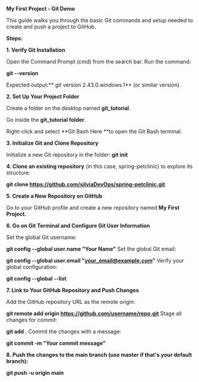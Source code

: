 **My First Project - Git Demo**

This guide walks you through the basic Git commands and setup needed to create and push a project to GitHub.




**Steps:**

**1. Verify Git Installation**
   
Open the Command Prompt (cmd) from the search bar.
Run the command:

**git --version**

Expected output:** git version 2.43.0.windows.1** (or similar version).

**2. Set Up Your Project Folder**
   
Create a folder on the desktop named **git_tutorial**.

Go inside the **git_tutorial folder**.

Right-click and select **Git Bash Here **to open the Git Bash terminal.

**3. Initialize Git and Clone Repository**

Initialize a new Git repository in the folder:
**git init**

**4. Clone an existing repository** (in this case, spring-petclinic) to explore its structure:

**git clone https://github.com/silviaDevOps/spring-petclinic.git**

**5. Create a New Repository on GitHub**

Go to your GitHub profile and create a new repository named **My First Project.**

**6. Go on Git Terminal and Configure Git User Information** 

Set the global Git username:

**git config --global user.name "Your Name"**
Set the global Git email:

**git config --global user.email "your_email@example.com"**
Verify your global configuration:

**git config --global --list**


**7. Link to Your GitHub Repository and Push Changes**

Add the GitHub repository URL as the remote origin:

**git remote add origin https://github.com/username/repo.git**
Stage all changes for commit:

**git add .**
Commit the changes with a message:

**git commit -m "Your commit message"**

**8. Push the changes to the main branch (use master if that's your default branch):**

**git push -u origin main**

